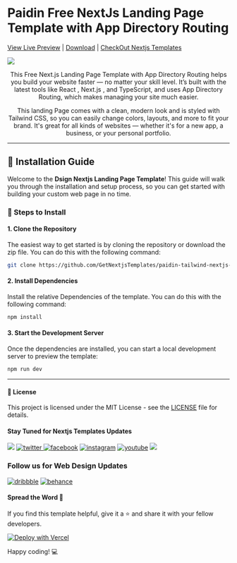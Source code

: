 # Paidin Free NextJs Landing Page Template with App Directory Routing

[View Live Preview](https://paidin-tailwind-nextjs-free.vercel.app/) | [Download](https://getnextjstemplates.com/products/paidin-free-nextjs-landing-page-template-with-app-directory-routing) | [CheckOut Nextjs Templates](https://getnextjstemplates.com/)


<a target="_blank" href="https://getnextjstemplates.com/products/paidin-free-nextjs-landing-page-template-with-app-directory-routing">
  <img src="https://adminmart.github.io/template_api/images/website-template/Paidin-Free-NextJs-Landing-Page-Template-Based-on-Tailwind-CSS.jpg" />
</a>

<p style="text-align:center;"> This Free Next.js Landing Page Template with App Directory Routing helps you build your website faster — no matter your skill level. It’s built with the latest tools like React , Next.js , and TypeScript, and uses App Directory Routing, which makes managing your site much easier.
</p>
<p style="text-align:center;"> This landing Page comes with a clean, modern look and is styled with Tailwind CSS, so you can easily change colors, layouts, and more to fit your brand. It's great for all kinds of websites — whether it's for a new app, a business, or your personal portfolio.
</p>

---
## 💾 Installation Guide

Welcome to the **Dsign Nextjs Landing Page Template**! This guide will walk you through the installation and setup process, so you can get started with building your custom web page in no time.

### 📝 Steps to Install

#### 1. **Clone the Repository**

The easiest way to get started is by cloning the repository or download the zip file. You can do this with the following command:

```bash
git clone https://github.com/GetNextjsTemplates/paidin-tailwind-nextjs-free.git
```

#### 2. **Install Dependencies**

Install the relative Dependencies of the template. You can do this with the following command:

```bash
npm install
```

#### 3. **Start the Development Server**

Once the dependencies are installed, you can start a local development server to preview the template: 

```bash
npm run dev
```

---

#### 📜 License

This project is licensed under the MIT License - see the [LICENSE](https://getnextjstemplates.com/privacy) file for details.

#### Stay Tuned for Nextjs Templates Updates

[![](https://img.shields.io/badge/GitHub-100000?style=for-the-badge&logo=github&logoColor=white)](http://github.com/GetNextjsTemplates/)  [![twitter](https://img.shields.io/badge/twitter-x?style=for-the-badge&logo=x&logoColor=white&color=%230f1419) ](https://x.com/Getnextjstemplt)  [
![facebook](https://img.shields.io/badge/facebook-logo?style=for-the-badge&logo=facebook&logoColor=white&color=%230866ff)](https://www.facebook.com/getnextjstemplates) [![instagram](https://img.shields.io/badge/instagram-logo?style=for-the-badge&logo=instagram&logoColor=white&color=%23F35369)](https://www.instagram.com/getnextjstemplates/)  [![youtube](https://img.shields.io/badge/youtube-logo?style=for-the-badge&logo=youtube&logoColor=white&color=%23cc0000)](https://www.youtube.com/@NextjsTemplates)  [![](https://img.shields.io/badge/LinkedIn-0077B5?style=for-the-badge&logo=linkedin&logoColor=white)](https://www.linkedin.com/in/nextjstemplates/)

### Follow us for Web Design Updates

[![dribbble](https://img.shields.io/badge/dribbble-logo?style=for-the-badge&logo=dribbble&logoColor=white&color=%23ea64d9)](https://dribbble.com/wrappixel) [![behance](https://img.shields.io/badge/behance-logo?style=for-the-badge&logo=behance&logoColor=white&color=%230057ff)](https://www.behance.net/GetNextjsTemplates/)


#### Spread the Word 📢

If you find this template helpful, give it a ⭐️ and share it with your fellow developers. 

[![Deploy with Vercel](https://vercel.com/button)](https://vercel.com/new/clone?repository-url=https://github.com/GetNextjsTemplates/paidin-tailwind-nextjs-free&root-directory=package)

Happy coding! 💻

